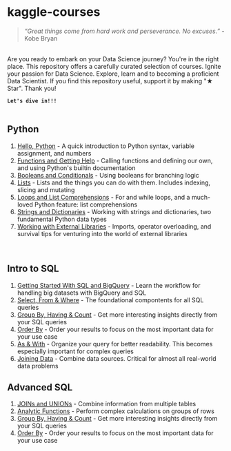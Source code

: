 # kaggle-courses
>*“Great things come from hard work and perseverance. No excuses.”* - Kobe Bryan<br />
<br />
Are you ready to embark on your Data Science journey? You're in the right place. This repository offers a carefully curated selection of courses. Ignite your passion for Data Science. Explore, learn and to becoming a proficient Data Scientist. If you find this repository useful, support it by making "★ Star". Thank you! <br />

**``` Let's dive in!!! ```**<br />
<br />

Python 
------------- 
1. [Hello, Python](Python/1.exercise-syntax-variables-and-numbers.ipynb) - A quick introduction to Python syntax, variable assignment, and numbers
2. [Functions and Getting Help](Python/2.exercise-functions-and-getting-help.ipynb) - Calling functions and defining our own, and using Python's builtin documentation
3. [Booleans and Conditionals](Python/3.exercise-booleans-and-conditionals.ipynb) - Using booleans for branching logic
4. [Lists](Python/4.exercise-lists.ipynb) - Lists and the things you can do with them. Includes indexing, slicing and mutating
5. [Loops and List Comprehensions](Python/5.exercise-loops-and-list-comprehensions.ipynb) - For and while loops, and a much-loved Python feature: list comprehensions
6. [Strings and Dictionaries](Python/6.exercise-strings-and-dictionaries.ipynb) - Working with strings and dictionaries, two fundamental Python data types
7. [Working with External Libraries](Python/7.exercise-working-with-external-libraries.ipynb) - Imports, operator overloading, and survival tips for venturing into the world of external libraries
<br />

Intro to SQL
------------- 
1. [Getting Started With SQL and BigQuery](IntroToSQL/1.exercise-getting-started-with-sql-and-bigquery.ipynb) - Learn the workflow for handling big datasets with BigQuery and SQL
2. [Select, From & Where](IntroToSQL/2.exercise-select-from-where.ipynb) - The foundational compontents for all SQL queries
3. [Group By, Having & Count](IntroToSQL/3.exercise-group-by-having-count.ipynb) - Get more interesting insights directly from your SQL queries
4. [Order By](IntroToSQL/4.exercise-order-by.ipynb) - Order your results to focus on the most important data for your use case
5. [As & With](IntroToSQL/5.exercise-as-with.ipynb) - Organize your query for better readability. This becomes especially important for complex queries
6. [Joining Data](IntroToSQL/6.exercise-joining-data.ipynb) - Combine data sources. Critical for almost all real-world data problems

Advanced SQL
------------- 
1. [JOINs and UNIONs](AdvancedSQL/1.exercise-joins-and-unions.ipynb) - Combine information from multiple tables
2. [Analytic Functions](AdvancedSQL/2.exercise-analytic-functions.ipynb) - Perform complex calculations on groups of rows
3. [Group By, Having & Count](AdvancedSQL/3.exercise-group-by-having-count.ipynb) - Get more interesting insights directly from your SQL queries
4. [Order By](IntroToSQL/4.AdvancedSQL-order-by.ipynb) - Order your results to focus on the most important data for your use case
